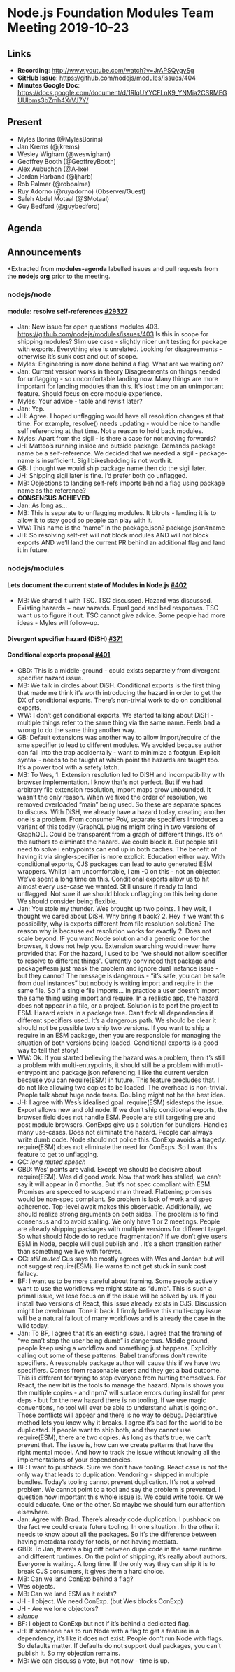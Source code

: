 # Node.js Foundation Modules Team Meeting 2019-10-23

## Links

* **Recording**:  http://www.youtube.com/watch?v=JrAPSQygySg
* **GitHub Issue**: https://github.com/nodejs/modules/issues/404
* **Minutes Google Doc**: https://docs.google.com/document/d/1RlqUYYCFLnK9_YNMia2CSRMEGUUlbms3bZmh4XrVJ7Y/

## Present

* Myles Borins (@MylesBorins)
* Jan Krems (@jkrems)
* Wesley Wigham (@weswigham)
* Geoffrey Booth (@GeoffreyBooth)
* Alex Aubuchon (@A-lxe)
* Jordan Harband (@ljharb)
* Rob Palmer (@robpalme)
* Ruy Adorno (@ruyadorno) (Observer/Guest)
* Saleh Abdel Motaal (@SMotaal)
* Guy Bedford (@guybedford)

## Agenda

## Announcements
 
*Extracted from **modules-agenda** labelled issues and pull requests from the **nodejs org** prior to the meeting.

### nodejs/node

#### module: resolve self-references [#29327](https://github.com/nodejs/node/pull/29327)


* Jan: New issue for open questions modules 403.   https://github.com/nodejs/modules/issues/403
Is this in scope for shipping modules?
Slim use case - slightly nicer unit testing for package with exports.
Everything else is unrelated.
Looking for disagreements - otherwise it’s sunk cost and out of scope.
* Myles: Engineering is now done behind a flag. What are we waiting on?
* Jan: Current version works in theory Disagreements on things needed for unflagging - so uncomfortable landing now.  Many things are more important for landing modules than this.  It’s lost time on an unimportant feature.  Should focus on core module experience.
* Myles: Your advice - table and revisit later?
* Jan: Yep.
* JH: Agree.  I hoped unflagging would have all resolution changes at that time.  For example, resolve() needs updating - would be nice to handle self referencing at that time.  Not a reason to hold back modules.
* Myles: Apart from the sigil - is there a case for not moving forwards?
* JH: Matteo’s running inside and outside package. Demands package name be a self-reference.  We decided that we needed a sigil - package-name is insufficient.  Sigil bikeshedding is not worth it.
* GB: I thought we would ship package name then do the sigil later.
* JH: Shipping sigil later is fine.  I’d prefer both go unflagged.
* MB: Objections to landing self-refs imports behind a flag using package name as the reference?
* **CONSENSUS ACHIEVED**
* Jan: As long as… 
* MB: This is separate to unflagging modules.  It bitrots - landing it is to allow it to stay good so people can play with it.
* WW: This name is the “name” in the package.json? package.json#name
* JH: So resolving self-ref will not block modules AND will not block exports AND we’ll land the current PR behind an additional flag and land it in future.


### nodejs/modules

#### Lets document the current state of Modules in Node.js [#402](https://github.com/nodejs/modules/issues/402)

* MB: We shared it with TSC.  TSC discussed.  Hazard was discussed. Existing hazards + new hazards.  Equal good and bad responses.  TSC want us to figure it out.  TSC cannot give advice.  Some people had more ideas - Myles will follow-up.

#### Divergent specifier hazard (DiSH) [#371](https://github.com/nodejs/modules/issues/371)

#### Conditional exports proposal [#401](https://github.com/nodejs/modules/issues/401)

* GBD: This is a middle-ground - could exists separately from divergent specifier hazard issue.
* MB: We talk in circles about DiSH. Conditional exports is the first thing that made me think it’s worth introducing the hazard in order to get the DX of conditional exports.  There’s non-trivial work to do on conditional exports.
* WW: I don’t get conditional exports.  We started talking about DiSH - multiple things refer to the same thing via the same name.  Feels bad a wrong to do the same thing another way.
* GB: Default extensions was another way to allow import/require of the sme specifier to lead to different modules.  We avoided because author can fall into the trap accidentally - want to minimize a footgun.  Explicit syntax - needs to be taught at which point the hazards are taught too.  It’s a power tool with a safety latch.
* MB: To Wes, 1. Extension resolution led to DiSH and incompatibility with browser implementation.  I know that's not perfect.  But if we had arbitrary file extension resolution, import maps grow unbounded.  It wasn’t the only reason.  When we fixed the order of resolution, we removed overloaded “main” being used. So these are separate spaces to discuss.  With DiSH, we already have a hazard today, creating another one is a problem.  From consumer PoV, separate specifiers introduces a variant of this today (GraphQL plugins might bring in two versions of GraphQL).  Could be transparent from a graph of different things.  It’s on the authors to eliminate the hazard.  We could block it.  But people still need to solve i entrypoints can end up in both caches.  The benefit of having it via single-specifier is more explicit. Education either way.  With conditional exports, CJS packages can lead to auto generated ESM wrappers.  Whilst I am uncomfortable, I am -0 on this - not an objector.  We’ve spent a long time on this.  Conditional exports allow us to hit almost every use-case we wanted.  Still unsure if ready to land unflagged. Not sure if we should block unflagging on this being done. We should consider being flexible.
* Jan: You stole my thunder. Wes brought up two points.  1 hey wait, I thought we cared about DiSH.  Why bring it back?  2. Hey if we want this possibility, why is exports different from file resolution solution?  The reason why is because ext resolution works for exactly 2.  Does not scale beyond.  IF you want Node solution and a generic one for the browser, it does not help you.   Extension searching would never have provided that.  For the hazard, I used to be “we should not allow specifier to resolve to different things”.  Currently convinced that package and package#esm just mask the problem and ignore dual instance issue - but they cannot! The message is dangerous - “it’s safe, you can be safe from dual instances” but nobody is writing import and require in the same file.  So if a single file imports… In practice a user doesn’t import the same thing using import and require. In a realistic app, the hazard does not appear in a file, or a project.  Solution is to port the project to ESM.  Hazard exists in a package tree.  Can’t fork all dependencies if different specifiers used.  It’s a dangerous path.  We should be clear it should not be possible two ship two versions.  If you want to ship a require in an ESM package, then you are responsible for managing the situation of both versions being loaded.  Conditional exports is a good way to tell that story!
* WW: Ok. If you started believing the hazard was a problem, then it’s still a problem with multi-entrypoints, it should still be a problem with mutli-entrypoint and package.json referencing.  I like the current version because you can require(ESM) in future.  This feature precludes that.  I do not like allowing two copies to be loaded.  The overhead is non-trivial.  People talk about huge node trees.  Doubling might not be the best idea.
* JH: I agree with Wes’s idealised goal.  require(ESM) sidesteps the issue. Export allows new and old node. If we don’t ship conditional exports, the browser field does not handle ESM.  People are still targeting pre and post module browsers.  ConExps give us a solution for bundlers. Handles many use-cases.  Does not eliminate the hazard.  People can always write dumb code.  Node should not police this.  ConExp avoids a tragedy.  require(ESM) does not eliminate the need for ConExps.  So I want this feature to get to unflagging.
* GC: *long muted speech*
* GBD: Wes’ points are valid.  Except we should be decisive about require(ESM).  Wes did good work.  Now that work has stalled, we can’t say it will appear in 6 months.  But it’s not spec compliant with ESM.  Promises are specced to suspend main thread.  Flattening promises would be non-spec compliant.   So problem is lack of work and spec adherence.  Top-level await makes this observable.  Additionally, we should realize strong arguments on both sides.  The problem is to find consensus and to avoid stalling.  We only have 1 or 2 meetings.  People are already shipping packages with multiple versions for different target.  So what should Node do to reduce fragmentation?  If we don’t give users ESM in Node, people will dual publish <name> and <name-esm>.  It’s a short transition rather than something we live with forever.
* GC: *still muted* Gus says he mostly agrees with Wes and Jordan but will not suggest require(ESM).  He warns to not get stuck in sunk cost fallacy.
* BF: I want us to be more careful about framing. Some people actively want to use the workflows we might state as “dumb”.  This is such a primal issue, we lose focus on if the issue will be solved by us.  If you install two versions of React, this issue already exists in CJS. Discussion might be overblown.  Tone it back.  I firmly believe this multi-copy issue will be a natural fallout of many workflows and is already the case in the wild today.
* Jan: To BF, I agree that it’s an existing issue. I agree that the framing of “we cna’t stop the user being dumb” is dangerous.  Middle ground, people keep using a workflow and something just happens. Explicitly calling out some of these patterns: Babel transforms don’t rewrite specifiers.  A reasonable package author will cause this if we have two specifiers.  Comes from reasonable users and they get a bad outcome.  This is different for trying to stop everyone from hurting themselves.  For React, the new bit is the tools to manage the hazard.  Npm ls shows you the multiple copies - and npm7 will surface errors during install for peer deps - but for the new hazard there is no tooling.  If we use magic conventions, no tool will ever be able to understand what is going on.  Those conflicts will appear and there is no way to debug. Declarative method lets you know why it breaks.  I agree it’s bad for the world to be duplicated.  If people want to ship both, and they cannot use require(ESM), there are two copies.  As long as that’s true, we can’t prevent that.  The issue is, how can we create patterns that have the right mental model.  And how to track the issue without knowing all the implementations of your dependencies.
* BF: I want to pushback.  Sure we don’t have tooling.  React case is not the only way that leads to duplication.  Vendoring - shipped in multiple bundles.  Today’s tooling cannot prevent duplication.  It’s not a solved problem.  We cannot point to a tool and say the problem is prevented.  I question how important this whole issue is.  We could write tools.  Or we could educate.  One or the other.  So maybe we should turn our attention elsewhere.
* Jan: Agree with Brad.  There’s already code duplication. I pushback on the fact we could create future tooling.  In one situation .  In the other it needs to know about all the packages.  So it’s the difference between having metadata ready for tools, or not having metdata.
* GBD: To Jan, there’s a big diff between dupe code in the same runtime and different runtimes. On the point of shipping, it’s really about authors.  Everyone is waiting.  A long time.  If the only way they can ship it is to break CJS consumers, it gives them a hard choice.
* MB: Can we land ConExp behind a flag?
* Wes objects.
* MB: Can we land ESM as it exists?
* JH - I object.  We need ConExp. (but Wes blocks ConExp)
* JH - Are we lone objectors?
* *silence*
* BF: I object to ConExp but not if it’s behind a dedicated flag.
* JH: If someone has to run Node with a flag to get a feature in a dependency, it’s like it does not exist.  People don’t run Node with flags.  So defaults matter.  If defaults do not support dual packages, you can’t publish it.  So my objection remains.
* MB: We can discuss a vote, but not now - time is up.

